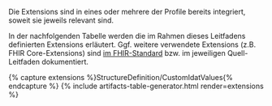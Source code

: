Die Extensions sind in eines oder mehrere der Profile bereits integriert, soweit sie jeweils relevant sind.

In der nachfolgenden Tabelle werden die im Rahmen dieses Leitfadens definierten Extensions erläutert. Ggf. weitere verwendete Extensions (z.B. FHIR Core-Extensions) sind [im FHIR-Standard](http://www.hl7.org/fhir/r4/extensibility-registry.html) bzw. im jeweiligen Quell-Leitfaden dokumentiert.

{% capture extensions %}StructureDefinition/CustomIdatValues{% endcapture %}
{% include artifacts-table-generator.html render=extensions %}
